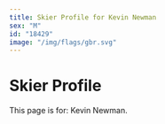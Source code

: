 ```yaml
---
title: Skier Profile for Kevin Newman
sex: "M"
id: "18429"
image: "/img/flags/gbr.svg" 
---
```


# Skier Profile

This page is for: Kevin Newman.
    